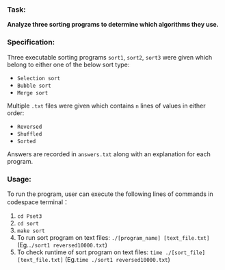 ### Task: ###
**Analyze three sorting programs to determine which algorithms they use.**

### Specification: ###
Three executable sorting programs `sort1`, `sort2`, `sort3` were given which belong to either one of the below sort type:
- `Selection sort`
- `Bubble sort`
- `Merge sort`

Multiple `.txt` files were given which contains `n` lines of values in either order:
- `Reversed`
- `Shuffled`
- `Sorted`

Answers are recorded in `answers.txt` along with an explanation for each program.

### Usage: ###
To run the program, user can execute the following lines of commands in codespace terminal：
1. `cd Pset3`
2. `cd sort`
3. `make sort`
4. To run sort program on text files: `./[program_name] [text_file.txt]`  (Eg.`./sort1 reversed10000.txt`)
5. To check runtime of sort program on text files: `time ./[sort_file] [text_file.txt]` (Eg.`time ./sort1 reversed10000.txt`)
